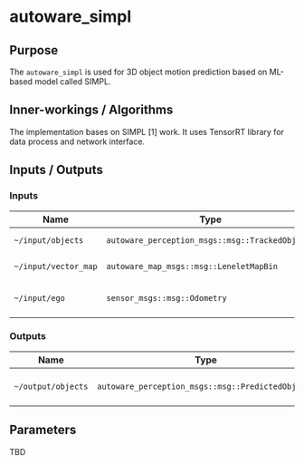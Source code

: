 # autoware_simpl

## Purpose

The `autoware_simpl` is used for 3D object motion prediction based on ML-based model called SIMPL.

## Inner-workings / Algorithms

The implementation bases on SIMPL [1] work. It uses TensorRT library for data process and network interface.

## Inputs / Outputs

### Inputs

| Name                 | Type                                            | Description              |
| -------------------- | ----------------------------------------------- | ------------------------ |
| `~/input/objects`    | `autoware_perception_msgs::msg::TrackedObjects` | Input agent state.       |
| `~/input/vector_map` | `autoware_map_msgs::msg::LeneletMapBin`         | Input vector map.        |
| `~/input/ego`        | `sensor_msgs::msg::Odometry`                    | Input ego vehicle state. |

### Outputs

| Name               | Type                                              | Description                |
| ------------------ | ------------------------------------------------- | -------------------------- |
| `~/output/objects` | `autoware_perception_msgs::msg::PredictedObjects` | Predicted objects' motion. |

## Parameters

TBD
